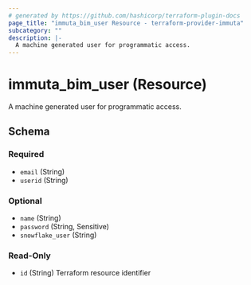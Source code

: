 ```yaml
---
# generated by https://github.com/hashicorp/terraform-plugin-docs
page_title: "immuta_bim_user Resource - terraform-provider-immuta"
subcategory: ""
description: |-
  A machine generated user for programmatic access.
---
```


# immuta_bim_user (Resource)

A machine generated user for programmatic access.



<!-- schema generated by tfplugindocs -->
## Schema

### Required

- `email` (String)
- `userid` (String)

### Optional

- `name` (String)
- `password` (String, Sensitive)
- `snowflake_user` (String)

### Read-Only

- `id` (String) Terraform resource identifier
